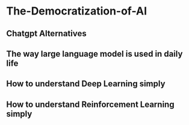 # The-Democratization-of-AI

## Chatgpt Alternatives

## The way large language model is used in daily life

## How to understand Deep Learning simply
  
## How to understand Reinforcement Learning simply

  
  
